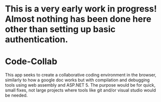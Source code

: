 # This is a very early work in progress! Almost nothing has been done here other than setting up basic authentication.
# Code-Collab
This app seeks to create a collaborative coding environment in the browser, similarly to how a google doc works but with compilation and debugging tools using web assembly and ASP.NET 5.  The purpose would be for quick, small fixes, not large projects where tools like git and/or visual studio would be needed.
